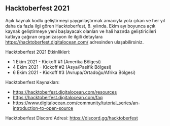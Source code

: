 ## Hacktoberfest 2021

Açık kaynak kodlu geliştirmeyi yaygınlaştırmak amacıyla yola çıkan ve her yıl daha da fazla ilgi gören Hacktoberfest, 8. yılında. Ekim ayı boyunca açık kaynak geliştirmeye yeni başlayacak olanları ve hali hazırda geliştiricileri katkıya çağıran organizasyon ile ilgili detaylara https://hacktoberfest.digitalocean.com/ adresinden ulaşabilirsiniz.

Hacktoberfest 2021 Etkinlikleri:
- 1 Ekim 2021 - Kickoff #1 (Amerika Bölgesi)
- 4 Ekim 2021 - Kickoff #2 (Asya/Pasifik Bölgesi)
- 6 Ekim 2021 - Kickoff #3 (Avrupa/Ortadoğu/Afrika Bölgesi)

Hacktoberfest Kaynakları:
- https://hacktoberfest.digitalocean.com/resources
- https://hacktoberfest.digitalocean.com/faq
- https://www.digitalocean.com/community/tutorial_series/an-introduction-to-open-source

Hacktoberfest Discord Adresi: https://discord.gg/hacktoberfest